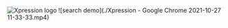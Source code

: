 ![Xpression logo](https://media.giphy.com/headers/2020-10-14-45-1602704700/ALL_THE_HALLOWEEN_BANNER_HP.gif)
![search demo](./Xpression - Google Chrome 2021-10-27 11-33-33.mp4)

